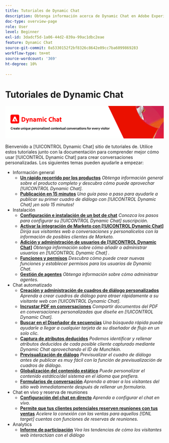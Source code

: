 ```yaml
---
title: Tutoriales de Dynamic Chat
description: Obtenga información acerca de Dynamic Chat en Adobe Experience League. Utilice estos tutoriales junto con la documentación para comprender mejor cómo utilizar Dynamic Chat con el fin de crear conversaciones personalizadas.
doc-type: overview-page
role: User
level: Beginner
exl-id: 3dadcf5d-1a06-44d2-839a-99ac1dbc2eae
feature: Dynamic Chat
source-git-commit: 0a5330152f2bf8326c8642e09cc7ba6099869283
workflow-type: tm+mt
source-wordcount: '369'
ht-degree: 10%

---
```


# Tutoriales de Dynamic Chat

![](assets/dynamic-chat-header.png)

Bienvenido a [!UICONTROL Dynamic Chat]  sitio de tutoriales de. Utilice estos tutoriales junto con la documentación para comprender mejor cómo usar [!UICONTROL Dynamic Chat]  para crear conversaciones personalizadas. Los siguientes temas pueden ayudarle a empezar:

* Información general
   * **[Un rápido recorrido por los productos](product-tour.md)**
     *Obtenga información general sobre el producto completo y descubra cómo puede aprovechar [!UICONTROL Dynamic Chat].*
   * **[Publicación en 15 minutos](go-live-in-15-minutes.md)**
     *Una guía paso a paso para ayudarle a publicar su primer cuadro de diálogo con [!UICONTROL Dynamic Chat]  ¡en solo 15 minutos!*
* Instalación
   * **[Configuración e instalación de un bot de chat](setup.md)**
     *Conozca los pasos para configurar su [!UICONTROL Dynamic Chat]  suscripción.*
   * **[Activar la integración de Marketo con [!UICONTROL Dynamic Chat]](marketo-integration.md)**
     *Dirija sus visitantes web a conversaciones y personalícelos con la información de posibles clientes de Marketo.*
   * **[Adición y administración de usuarios de [!UICONTROL Dynamic Chat]](user-management.md)**
     *Obtenga información sobre cómo añadir o administrar usuarios en [!UICONTROL Dynamic Chat] .*
   * **[Funciones y permisos](roles-and-permissions.md)**
     *Descubra cómo puede crear nuevas funciones y establecer permisos para los usuarios de Dynamic Chat.*
   * **[Gestión de agentes](agent-management.md)**
     *Obtenga información sobre cómo administrar agentes.*
* Chat automatizado
   * **[Creación y administración de cuadros de diálogo personalizados](dialogue-management.md)**
     *Aprenda a crear cuadros de diálogo para atraer rápidamente a su visitante web con [!UICONTROL Dynamic Chat].*
   * **[Incrustar PDF en conversaciones](document-cloud-integration.md)**
     *Compartir documentos del PDF en conversaciones personalizadas que diseñe en [!UICONTROL Dynamic Chat].*
   * **[Buscar en el Diseñador de secuencias](search-in-stream-designer.md)**
     *Una búsqueda rápida puede ayudarle a llegar a cualquier tarjeta de su diseñador de flujo en un solo clic.*
   * **[Captura de atributos deducidos](capture-inferred-attributes.md)**
     *Podemos identificar y rellenar atributos deducidos de cada posible cliente capturado mediante Dynamic Chat aprovechando el ID de Munchkin.*
   * **[Previsualización de diálogo](dialogue-preview.md)**
     *Previsualizar el cuadro de diálogo antes de publicar es muy fácil con la función de previsualización de cuadros de diálogo.*
   * **[Globalización del contenido estático](globalization-of-static-content.md)**
     *Puede personalizar el contenido estático/del sistema en el idioma que prefiera.*
   * **[Formularios de conversación](conversational-forms.md)**
     *Aprenda a atraer a los visitantes del sitio web inmediatamente después de rellenar un formulario.*
* Chat en vivo y reserva de reuniones
   * **[Configuración del chat en directo](set-up-live-chat.md)**
     *Aprenda a configurar el chat en vivo.*
   * **[Permite que tus clientes potenciales reserven reuniones con tus ventas](meeting-booking.md)**
     *Acelere la conexión con las ventas para aquellos [!DNL target] cuentas con funciones de reservas de reuniones.*
* Analytics
   * **[Informe de participación](engagement-report.md)**
     *Vea las tendencias de cómo los visitantes web interactúan con el diálogo*

